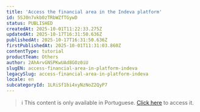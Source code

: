 ```yaml
---
title: 'Access the financial area in the Indeva platform'
id: 5SJ0n7vkb0zTRbWZfTGywD
status: PUBLISHED
createdAt: 2025-10-01T11:22:33.275Z
updatedAt: 2025-10-17T16:31:50.636Z
publishedAt: 2025-10-17T16:31:50.636Z
firstPublishedAt: 2025-10-01T11:31:03.860Z
contentType: tutorial
productTeam: Others
author: 2AhArvGNSPKwUAd8GOz0iU
slugEN: access-financial-area-in-platform-indeva
legacySlug: access-financial-area-in-platform-indeva
locale: en
subcategoryId: 1LRiSf1bi4xyNzNoZ2QyP7
---
```


> ℹ️ This content is only available in Portuguese. [Click here](/pt/tutorial/acessar-area-financeira-na-plataforma-indeva--5SJ0n7vkb0zTRbWZfTGywD) to access it.
